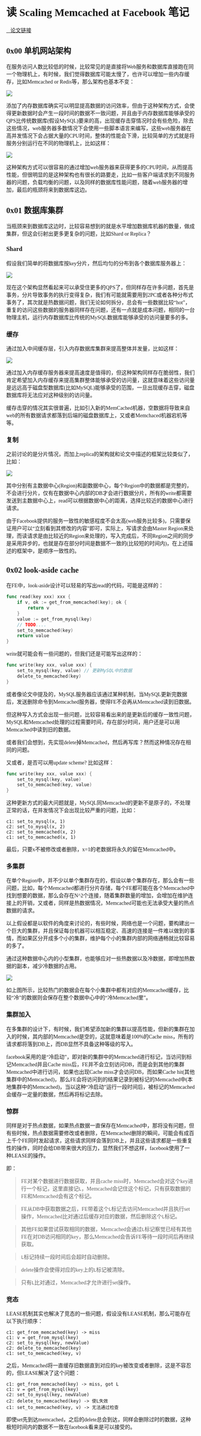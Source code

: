 <font face="Monaco">

# 读 Scaling Memcached at Facebook 笔记

[🔗论文链接](https://www.usenix.org/system/files/conference/nsdi13/nsdi13-final170_update.pdf)

## 0x00 单机网站架构

在服务访问人数比较低的时候，比较常见的是直接将Web服务和数据库直接跑在同一个物理机上，有时候，我们觉得数据库可能太慢了，也许可以增加一些内存缓存，比如Memcached or Redis等，那么架构也基本不变：

![](./facebook2013_pic/单机架构.png)

添加了内存数据库确实可以明显提高数据的访问效率，但由于这种架构方式，会使得更新数据时会产生一段时间的数据不一致问题，并且由于内存数据库能够承受的QPS比传统数据库(假设MySQL)要来的高，出现缓存击穿情况时会有些危险，除去这些情况，web服务器多数情况下会使用一些脚本语言来编写，这些web服务器在高并发情况下会占据大量的CPU时间，整体的性能会下滑，比较简单的方式就是将服务分别运行在不同的物理机上，比如这样：

![](./facebook2013_pic/多台web服务器.png)

这种架构方式可以很容易的通过增加web服务器来获得更多的CPU时间，从而提高性能，但很明显的是这种架构也有很长的路要走，比如一些客户端请求到不同服务器的问题，负载均衡的问题，以及同样的数据库性能问题，随着web服务器的增加，最后的瓶颈将来到数据库这边。

## 0x01 数据库集群

当瓶颈来到数据库这边时，比较容易想到的就是水平增加数据库机器的数量，做成集群，但这会衍射出更多更复杂的问题，比如Shard or Replica？

### Shard

假设我们简单的将数据库按key分片，然后均匀的分布到各个数据库服务器上：

![](./facebook2013_pic/多web多数据库.png)

现在这个架构显然看起来可以承受住更多的QPS了，但同样存在许多问题，首先是事务，分片导致事务的执行变得复杂，我们有可能就需要用到2PC或者各种分布式事务了，其次就是热数据问题，我们无论如何拆分，总会有一些数据比较“hot”，重复的访问这些数据的服务器同样存在问题，还有一点就是成本问题，相同的一台物理主机，运行内存数据库比传统的MySQL数据库能够承受的访问量要多的多。

### 缓存

通过加入中间缓存层，引入内存数据库集群来提高整体并发量，比如这样：

![](./facebook2013_pic/多台web多台数据库和缓存.png)

通过加入内存缓存服务器来提高速度是值得的，但这种架构同样存在脆弱性，我们肯定希望加入内存缓存来提高集群整体能够承受的访问量，这就意味着这些访问量是远远高于磁盘型数据库(比如MySQL)能够承受的范围，一旦出现缓存击穿，磁盘数据库将无法应对这种级别的访问量。

缓存击穿的情况其实很普遍，比如引入新的MemCached机器，空数据将导致来自web的所有数据请求都落到后端的磁盘数据库上，又或者Memchaced机器宕机等等。

### 复制

之前讨论的是分片情况，而加上replica的架构就和论文中描述的框架比较类似了，比如：

![](./facebook2013_pic/架构.png)


其中分别有主数据中心(Region)和副数据中心，每个Region中的数据都是完整的，不会进行分片，仅有在数据中心内部的DB才会进行数据分片，所有的write都需要发送到主数据中心上，read可以根据数据中心的距离，选择比较近的数据中心进行请求。

由于Facebook提供的服务一致性的敏感程度不会太高(web服务比较多)，只需要保证用户可以“立刻看到其修改的内容”即可，实际上，写请求会由Master Region来处理，而读请求是由比较近的Region来处理的，写入完成后，不同Region之间的同步是采用异步的，也就是存在部分时间是数据不一致的(比较短的时间内)，在上述描述的框架中，是顺序一致性的。

## 0x02 look-aside cache

在FE中，look-aside设计可以轻易的写出read的代码，可能是这样的：

```go
func read(key xxx) xxx {
    if v, ok := get_from_memcached(key); ok {
        return v
    }
    value := get_from_mysql(key)
    // TODO....
    set_to_memcached(key)
    return value
}
```

write就可能会有一些问题的，但我们还是可能写出这样的：

```go
func write(key xxx, value xxx) {
    set_to_mysql(key, value) // 更新MySQL中的数据
    delete_to_memcached(key)
}
```

或者像论文中提及的，MySQL服务器应该通过某种机制，当MySQL更新完数据后，发送删除命令到Memcached服务器，使得FE不会再从Memcached读到旧数据。

但这种写入方式会出现一些问题，比较容易看出来的是更新后的缓存一致性问题，MySQL和Memcached处理的过程需要时间，存在部分时间，用户还是可以用Memcached中读到旧的数据。

或者我们会想到，先实现delete掉Memcached，然后再写库？然而这种情况存在相同的问题。

又或者，是否可以用update scheme? 比如这样：

```go
func write(key xxx, value xxx) {
    set_to_mysql(key, value)
    set_to_memcached(key, value)
}
```

这种更新方式的最大问题就是，MySQL同Memcached的更新不是原子的，不处理正常的话，在并发情况下会出现比较严重的问题，比如：

```
c1: set_to_mysql(x, 1)
c2: set_to_mysql(x, 2)
c2: set_to_memcached(x, 2)
c1: set_to_memcached(x, 1)
```

最后，只要x不被修改或者删除，x=1的老数据将永久的留在Memcached中。

### 多集群

在单个Region中，并不少以单个集群存在的，假设以单个集群存在，那么会有一些问题，比如，每个Memcached都进行分片存储，每个FE都可能在各个Memcached中找到想要的数据，那么会存在N^2个连接，随着集群数量的增加，会增加在维护连接上的开销，又或者，同样是热数据情况，Memcached可能也无法承受大量的热点数据的请求。

以上假设都是以软件的角度来讨论的，有些时候，网络也是一个问题，要构建出一个巨大的集群，并且保证每台机器可以相互稳定、高速的连接是一件难以做到的事情，而如果区分开成多个小的集群，维护每个小的集群内部的网络通畅就比较容易的多了。

通过这种数据中心内的小型集群，也能够应对一些热数据以及冷数据，即增加热数据的副本，减少冷数据的占用。

![](facebook2013_pic/数据中心内的多集群.png)

如上图所示，比较热门的数据会在每个小集群中都有对应的Memcached缓存，比较“冷”的数据则会保存在整个数据中心中的“冷Memcached里”。

### 集群加入

在多集群的设计下，有时候，我们希望添加新的集群以提高性能，但新的集群在加入的时候，其内部的Memcached是空的，这就意味着是100%的Cache miss，所有的请求都将落到DB上，而DB显然不具备这种等级的写入。

facebook采用的是“冷启动”，即对新的集群中的Memcached进行标记，当访问到标记Memcached并且Cache miss后，FE并不会立刻访问DB，而是会到其他的集群Memcached中进行访问，如果也出现Cache miss才会访问DB，而如果Cache hit(其他集群中的Memcached)，那么FE会将访问到的结果记录到被标记的Memcached中(本地集群中的Memcached)，当以这种“冷启动”运行一段时间后，被标记的Memcached会缓存一定量的数据，然后再将标记去除。

### 惊群

同样是对于热点数据，如果热点数据一直保存在Memcached中，那将没有问题，但有些时候，热点数据需要修改或者删除，在Memcached删除的瞬间，可能会有成百上千个FE同时发起请求，这些请求同样会落到DB上，并且这些请求都是一些重复性的操作，同时会给DB带来很大的压力，显然我们不想这样，facebook使用了一种LEASE的操作。

即：

>FE对某个数据进行数据获取，并且cache miss时，Memcached会对这个key进行一个标记，这里直接记`L`，Memcached会记住这个标记，只有获取数据的FE和Memcached会有这个标记。

>FE从DB中获取数据之后，FE带着这个`L`标记去访问Memcached并且执行set操作，Memcached比对通过后缓存对应的数据，然后删除这个`L`标记。

>其他FE如果尝试获取相同的数据，Memcached会通过`L`标记察觉已经有其他FE在对DB访问相同的key，那么Memcached会告诉FE等待一段时间后再继续获取。

>`L`标记持续一段时间后会超时自动删除。

>delete操作会使得对应的key上的`L`标记被清除。

>只有`L`比对通过，Memcached才允许进行set操作。

### 竞态

LEASE机制其实也解决了竞态的一些问题，假设没有LEASE机制，那么可能存在以下执行顺序：

```
c1: get_from_memcached(key) -> miss
c1: v = get_from_mysql(key)
c2: set_to_mysql(key, newValue)
c2: delete_to_memcached(key)
c1: set_to_memcached(key, v)
```

之后，Memcached将一直缓存旧数据直到对应的key被改变或者删除，这是不容忍的，但LEASE解决了这个问题：

```
c1: get_from_memcached(key) -> miss, got L
c1: v = get_from_mysql(key)
c2: set_to_mysql(key, newValue)
c2: delete_to_memcached(key) -> 使L失效
c1: set_to_memcached(key, v) -> 无法通过检查
```

即使set先到达memcached，之后的delete总会到达，同样会删除过时的数据，这种极短时间内的数据不一致在facebook看来是可以接受的。

</font>